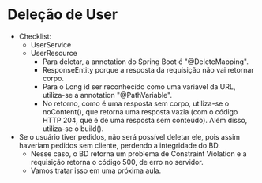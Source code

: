 # Deleção de User

- Checklist:
  - UserService
  - UserResource
    - Para deletar, a annotation do Spring Boot é "@DeleteMapping".
    - ResponseEntity<Void> porque a resposta da requisição não vai retornar corpo.
    - Para o Long id ser reconhecido como uma variável da URL, utiliza-se a annotation "@PathVariable".
    - No retorno, como é uma resposta sem corpo, utiliza-se o noContent(), que retorna uma resposta vazia (com o código HTTP 204, que é de uma resposta sem conteúdo). Além disso, utiliza-se o build().
- Se o usuário tiver pedidos, não será possível deletar ele, pois assim haveriam pedidos sem cliente, perdendo a integridade do BD.
  - Nesse caso, o BD retorna um problema de Constraint Violation e a requisição retorna o código 500, de erro no servidor.
  - Vamos tratar isso em uma próxima aula.
